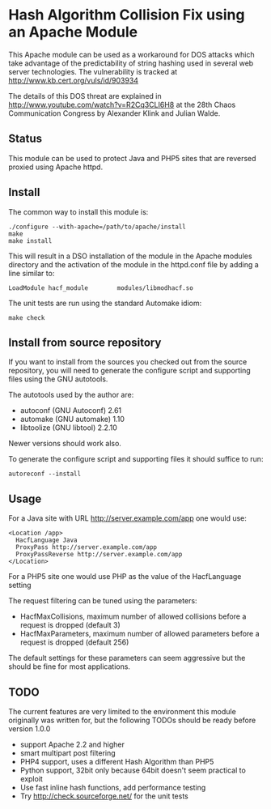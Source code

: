 # Hash Algorithm Collision Fix using an Apache Module

This Apache module can be used as a workaround for DOS attacks which take advantage of the 
predictability of string hashing used in several web server technologies. The vulnerability 
is tracked at http://www.kb.cert.org/vuls/id/903934

The details of this DOS threat are explained in http://www.youtube.com/watch?v=R2Cq3CLI6H8
at the 28th Chaos Communication Congress by Alexander Klink and Julian Walde.

## Status

This module can be used to protect Java and PHP5 sites that are reversed proxied using Apache
httpd.

## Install

The common way to install this module is:

    ./configure --with-apache=/path/to/apache/install
    make
    make install

This will result in a DSO installation of the module in the Apache modules directory
and the activation of the module in the httpd.conf file by adding a line similar to:

    LoadModule hacf_module        modules/libmodhacf.so

The unit tests are run using the standard Automake idiom:

    make check


## Install from source repository

If you want to install from the sources you checked out from the source repository,
you will need to generate the configure script and supporting files using the GNU
autotools.

The autotools used by the author are:

- autoconf (GNU Autoconf) 2.61
- automake (GNU automake) 1.10
- libtoolize (GNU libtool) 2.2.10

Newer versions should work also.

To generate the configure script and supporting files it should suffice to run:

    autoreconf --install


## Usage

For a Java site with URL http://server.example.com/app one would use:

    <Location /app>
      HacfLanguage Java
      ProxyPass http://server.example.com/app
      ProxyPassReverse http://server.example.com/app
    </Location>

For a PHP5 site one would use PHP as the value of the HacfLanguage setting

The request filtering can be tuned using the parameters:

- HacfMaxCollisions, maximum number of allowed collisions before a request is dropped (default 3)
- HacfMaxParameters, maximum number of allowed parameters before a request is dropped  (default 256)

The default settings for these parameters can seem aggressive but the should be fine for
most applications.

## TODO

The current features are very limited to the environment this module originally was written
for, but the following TODOs should be ready before version 1.0.0

- support Apache 2.2 and higher
- smart multipart post filtering
- PHP4 support, uses a different Hash Algorithm than PHP5
- Python support, 32bit only because 64bit doesn't seem practical to exploit 
- Use fast inline hash functions, add performance testing
- Try http://check.sourceforge.net/ for the unit tests
